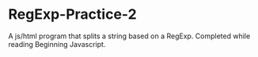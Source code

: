 # RegExp-Practice-2
A js/html program that splits a string based on a RegExp. Completed while reading Beginning Javascript.
